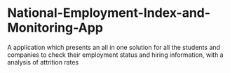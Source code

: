 # National-Employment-Index-and-Monitoring-App
A application which presents an all in one solution for all the students and companies to check their employment status and hiring information, with a analysis of attrition rates
